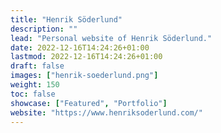 ```yaml
---
title: "Henrik Söderlund"
description: ""
lead: "Personal website of Henrik Söderlund."
date: 2022-12-16T14:24:26+01:00
lastmod: 2022-12-16T14:24:26+01:00
draft: false
images: ["henrik-soederlund.png"]
weight: 150
toc: false
showcase: ["Featured", "Portfolio"]
website: "https://www.henriksoderlund.com/"
---
```


